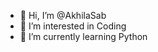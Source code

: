- 👋 Hi, I’m @AkhilaSab
- 👀 I’m interested in Coding
- 🌱 I’m currently learning Python 

<!---
AkhilaSab/AkhilaSab is a ✨ special ✨ repository because its `README.md` (this file) appears on your GitHub profile.
You can click the Preview link to take a look at your changes.
--->
